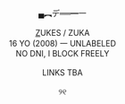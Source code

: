 <p align="center">▄︻デ══━一<br><br><ins>Z</ins>UKES / ZUKA<br>16 YO (2008) 一 UNLABELED<br>NO DNI, I BLOCK FREELY<br><br>LINKS TBA<br><br>୨୧</p>
